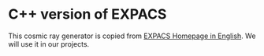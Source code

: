 # C++ version of EXPACS

This cosmic ray generator is copied from [EXPACS Homepage in English](https://phits.jaea.go.jp/expacs/index.html). We will use it in our projects.